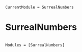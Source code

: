 ```@meta
CurrentModule = SurrealNumbers
```

# SurrealNumbers

```@index
```

```@autodocs
Modules = [SurrealNumbers]
```
